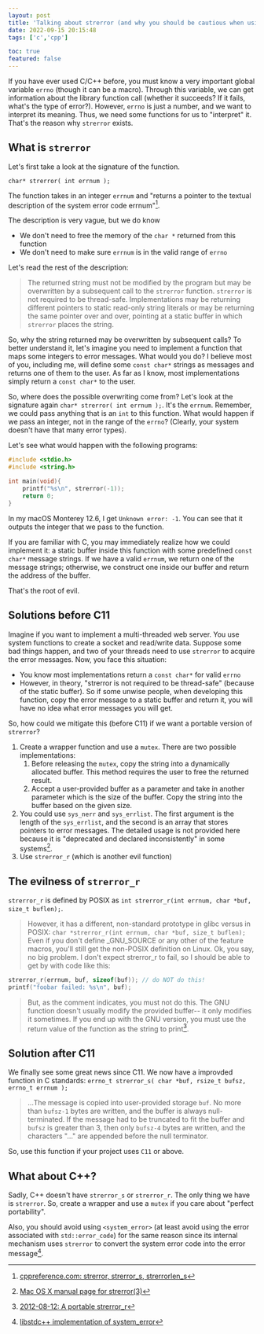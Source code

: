 ```yaml
---
layout: post
title: 'Talking about strerror (and why you should be cautious when using it)'
date: 2022-09-15 20:15:48
tags: ['c','cpp']

toc: true
featured: false
---
```


If you have ever used C/C++ before, you must know a very important global variable `errno` (though it can be a macro). Through this variable, we can get information about the library function call (whether it succeeds? If it fails, what's the type of error?). However, `errno` is just a number, and we want to interpret its meaning. Thus, we need some functions for us to "interpret" it. That's the reason why `strerror` exists.

## What is `strerror`

Let's first take a look at the signature of the function.

`char* strerror( int errnum );`

The function takes in an integer `errnum` and "returns a pointer to the textual description of the system error code errnum"[^1].

[^1]: [cppreference.com: strerror, strerror_s, strerrorlen_s](https://en.cppreference.com/w/c/string/byte/strerror)

The description is very vague, but we do know
- We don't need to free the memory of the `char *` returned from this function
- We don't need to make sure `errnum` is in the valid range of `errno`

Let's read the rest of the description:
>The returned string must not be modified by the program but may be overwritten by a subsequent call to the `strerror` function. `strerror` is not required to be thread-safe. Implementations may be returning different pointers to static read-only string literals or may be returning the same pointer over and over, pointing at a static buffer in which `strerror` places the string.

So, why the string returned may be overwritten by subsequent calls? To better understand it, let's imagine you need to implement a function that maps some integers to error messages. What would you do? I believe most of you, including me, will define some `const char*` strings as messages and returns one of them to the user. As far as I know, most implementations simply return a `const char*` to the user.

So, where does the possible overwriting come from? Let's look at the signature again `char* strerror( int errnum );`. It's the `errnum`. Remember, we could pass anything that is an `int` to this function. What would happen if we pass an integer, not in the range of the `errno`? (Clearly, your system doesn't have that many error types).

Let's see what would happen with the following programs:

```c
#include <stdio.h>
#include <string.h>

int main(void){
    printf("%s\n", strerror(-1));
    return 0;
}

```

In my macOS Monterey 12.6, I get `Unknown error: -1`. You can see that it outputs the integer that we pass to the function.

If you are familiar with C, you may immediately realize how we could implement it: a static buffer inside this function with some predefined `const char*` message strings. If we have a valid `errnum`, we return one of the message strings; otherwise, we construct one inside our buffer and return the address of the buffer.

That's the root of evil.

## Solutions before C11

Imagine if you want to implement a multi-threaded web server. You use system functions to create a socket and read/write data. Suppose some bad things happen, and two of your threads need to use `strerror` to acquire the error messages. Now, you face this situation:
- You know most implementations return a `const char*` for valid `errno`
- However, in theory, "strerror is not required to be thread-safe" (because of the static buffer). So if some unwise people, when developing this function, copy the error message to a static buffer and return it, you will have no idea what error messages you will get.

So, how could we mitigate this (before C11) if we want a portable version of `strerror`?
1. Create a wrapper function and use a `mutex`. There are two possible implementations:
    1. Before releasing the `mutex`, copy the string into a dynamically allocated buffer. This method requires the user to free the returned result.
    2. Accept a user-provided buffer as a parameter and take in another parameter which is the size of the buffer. Copy the string into the buffer based on the given size.
2. You could use `sys_nerr` and `sys_errlist`. The first argument is the length of the `sys_errlist`, and the second is an array that stores pointers to error messages. The detailed usage is not provided here because it is "deprecated and declared inconsistently" in some systems[^2].
3. Use `strerror_r` (which is another evil function)

[^2]: [Mac OS X manual page for strerror(3)](https://developer.apple.com/library/archive/documentation/System/Conceptual/ManPages_iPhoneOS/man3/strerror.3.html)

## The evilness of `strerror_r`

`strerror_r` is defined by POSIX as `int strerror_r(int errnum, char *buf, size_t buflen);`.

>However, it has a different, non-standard prototype in glibc versus in POSIX: `char *strerror_r(int errnum, char *buf, size_t buflen);`
Even if you don't define _GNU_SOURCE or any other of the feature macros, you'll still get the non-POSIX definition on Linux.
Ok, you say, no big problem. I don't expect strerror_r to fail, so I should be able to get by with code like this:

```c
strerror_r(errnum, buf, sizeof(buf)); // do NOT do this!
printf("foobar failed: %s\n", buf);
```

>But, as the comment indicates, you must not do this. The GNU function doesn't usually modify the provided buffer-- it only modifies it sometimes. If you end up with the GNU version, you must use the return value of the function as the string to print[^3].

[^3]: [2012-08-12: A portable strerror_r](http://www.club.cc.cmu.edu/~cmccabe/blog_strerror.html)

## Solution after C11

We finally see some great news since C11. We now have a improvded function in C standards: `errno_t strerror_s( char *buf, rsize_t bufsz, errno_t errnum );`

>...The message is copied into user-provided storage `buf`. No more than `bufsz-1` bytes are written, and the buffer is always null-terminated. If the message had to be truncated to fit the buffer and `bufsz` is greater than 3, then only `bufsz-4` bytes are written, and the characters "..." are appended before the null terminator.

So, use this function if your project uses `C11` or above.

## What about C++?

Sadly, C++ doesn't have `strerror_s` or `strerror_r`. The only thing we have is `strerror`. So, create a wrapper and use a `mutex` if you care about "perfect portability".

Also, you should avoid using `<system_error>` (at least avoid using the error associated with `std::error_code`) for the same reason since its internal mechanism uses `strerror` to convert the system error code into the error message[^4].

[^4]: [libstdc++ implementation of system_error](https://github.com/gcc-mirror/gcc/blob/master/libstdc%2B%2B-v3/include/std/system_error)